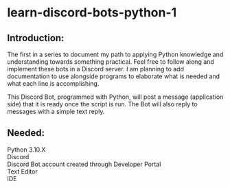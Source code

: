# learn-discord-bots-python-1
## Introduction:

The first in a series to document my path to applying Python knowledge and understanding towards something practical. Feel free to follow along and implement these bots in a Discord server. I am planning to add documentation to use alongside programs to elaborate what is needed and what each line is accomplishing.

This Discord Bot, programmed with Python, will post a message (application side) that it is ready once the script is run. The Bot will also reply to messages with a simple text reply.

## Needed: <br/>
Python 3.10.X <br/>
Discord <br/>
Discord Bot account created through Developer Portal <br/>
Text Editor <br/>
IDE <br/>

